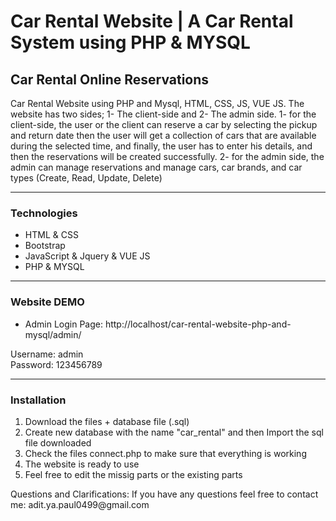 <h1>Car Rental Website | A Car Rental System using PHP & MYSQL</h1>
<h2>Car Rental Online Reservations</h2>
<p>
Car Rental Website using PHP and Mysql, HTML, CSS, JS, VUE JS.
The website has two sides; 1- The client-side and 2- The admin side.
1- for the client-side, the user or the client can reserve a car by selecting the pickup and return date then the user will get a collection of cars that are available during the selected time, and finally, the user has to enter his details, and then the reservations will be created successfully.
2- for the admin side, the admin can manage reservations and manage cars, car brands, and car types (Create, Read, Update, Delete)	
</p>
<hr>
<div>
	<h3>Technologies</h3>
  	<ul>
		<li>HTML & CSS</li>
		<li>Bootstrap</li>
		<li>JavaScript & Jquery & VUE JS</li>
		<li>PHP & MYSQL</li>
	</ul>
</div>
<hr>
<div>
	<h3>Website DEMO</h3>
  	<ul>
		<li>Admin Login Page: http://localhost/car-rental-website-php-and-mysql/admin/</li>
	</ul>
	<p>
		Username: admin
		<br>
		Password: 123456789
	</p>
</div>
<hr>
<div>
	<h3>Installation</h3>
  	<ol>
		<li>Download the files + database file (.sql)</li>
		<li>Create new database with the name "car_rental" and then Import the sql file downloaded </li>
		<li>Check the files connect.php to make sure that everything is working</li>
		<li>The website is ready to use</li>
		<li>Feel free to edit the missig parts or the existing parts</li>
	</ol>
</div>
<p>Questions and Clarifications: If you have any questions feel free to contact me: adit.ya.paul0499@gmail.com</p>
